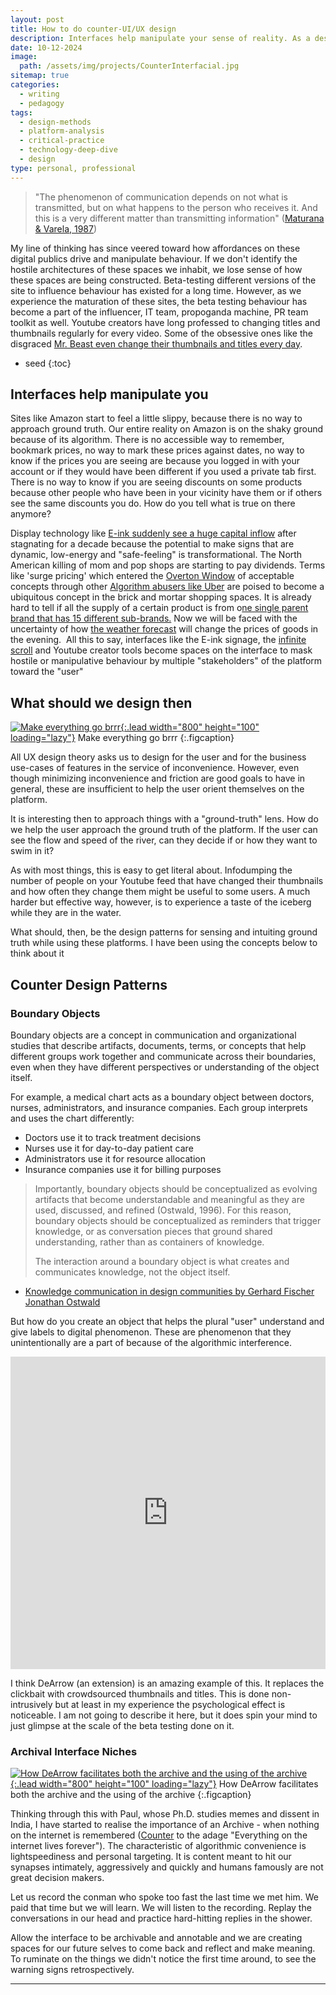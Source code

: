 ```yaml
---
layout: post
title: How to do counter-UI/UX design
description: Interfaces help manipulate your sense of reality. As a designer/developer who is part of the plural "user" being manipulated, you need a better curriculum than "Design Thinking"
date: 10-12-2024
image:
  path: /assets/img/projects/CounterInterfacial.jpg
sitemap: true
categories:
  - writing
  - pedagogy
tags:
  - design-methods
  - platform-analysis
  - critical-practice
  - technology-deep-dive
  - design
type: personal, professional
---
```



> "The phenomenon of communication depends on not what is transmitted, but on what happens to the person who receives it. And this is a very different matter than transmitting information" ([Maturana & Varela, 1987](https://uranos.ch/research/references/Maturana1988/maturana-h-1987-tree-of-knowledge-bkmrk.pdf))




My line of thinking has since veered toward how affordances on these digital publics drive and manipulate behaviour. If we don't identify the hostile architectures of these spaces we inhabit, we lose sense of how these spaces are being constructed. Beta-testing different versions of the site to influence behaviour has existed for a long time. However, as we experience the maturation of these sites, the beta testing behaviour has become a part of the influencer, IT team, propoganda machine, PR team toolkit as well. Youtube creators have long professed to changing titles and thumbnails regularly for every video. Some of the obsessive ones like the disgraced [Mr. Beast even change their thumbnails and titles every day](https://www.youtube.com/watch?v=pByZy8F1Zh0&pp=ygUjbXJiZWFzdCB0aHVtYm5haWwgY2hhbmdlIHRpbWUgbGFwc2U%3D). ️

* seed
{:toc}
## Interfaces help manipulate you 

Sites like Amazon start to feel a little slippy, because there is no way to approach ground truth. Our entire reality on Amazon is on the shaky ground because of its algorithm. There is no accessible way to remember, bookmark prices, no way to mark these prices against dates, no way to know if the prices you are seeing are because you logged in with your account or if they would have been different if you used a private tab first. There is no way to know if you are seeing discounts on some products because other people who have been in your vicinity have them or if others see the same discounts you do. How do you tell what is true on there anymore?

Display technology like [E-ink suddenly see a huge capital inflow](https://www.latimes.com/business/story/2024-08-16/digital-price-tags-in-grocery-stores-prompt-concerns-over-privacy-price-gouging) after stagnating for a decade because the potential to make signs that are dynamic, low-energy and "safe-feeling" is transformational. The North American killing of mom and pop shops are starting to pay dividends. Terms like 'surge pricing' which entered the [Overton Window](https://en.wikipedia.org/wiki/Overton_window) of acceptable concepts through other [Algorithm abusers like Uber](https://www.latimes.com/business/technology/story/2023-04-11/algorithmic-wage-discrimination) are poised to become a ubiquitous concept in the brick and mortar shopping spaces. It is already hard to tell if all the supply of a certain product is from o[ne single parent brand that has 15 different sub-brands.](https://seekingalpha.com/article/3967484-duopoly-and-oligopoly-shopping-list) Now we will be faced with the uncertainty of how [the weather forecast](https://www.reuters.com/business/retail-consumer/changing-climate-retailers-turning-weather-strategies-2024-11-04/) will change the prices of goods in the evening.
️
All this to say, interfaces like the E-ink signage, the [infinite scroll](https://www.theguardian.com/lifeandstyle/2024/feb/17/are-dating-apps-fuelling-addiction-lawsuit-against-tinder-hinge-and-match-claims-so) and Youtube creator tools become spaces on the interface to mask hostile or manipulative behaviour by multiple "stakeholders" of the platform toward the "user"

## What should we design then 

<a class="spotlight" href="/assets/img/projects/Google_UX_Principles.png">![Make everything go brrr](/assets/img/projects/Google_UX_Principles.png){:.lead width="800" height="100" loading="lazy"}</a>
Make everything go brrr
{:.figcaption}

All UX design theory asks us to design for the user and for the business use-cases of features in the service of inconvenience. However, even though minimizing inconvenience and friction are good goals to have in general, these are insufficient to help the user orient themselves on the platform. 

It is interesting then to approach things with a "ground-truth" lens. How do we help the user approach the ground truth of the platform. If the user can see the flow and speed of the river, can they decide if or how they want to swim in it? 

As with most things, this is easy to get literal about. Infodumping the number of people on your Youtube feed that have changed their thumbnails and how often they change them might be useful to some users. A much harder but effective way, however, is to experience a taste of the iceberg while they are in the water. 

What should, then, be the design patterns for sensing and intuiting ground truth while using these platforms. I have been using the concepts below to think about it
## Counter Design Patterns
### Boundary Objects

Boundary objects are a concept in communication and organizational studies that describe artifacts, documents, terms, or concepts that help different groups work together and communicate across their boundaries, even when they have different perspectives or understanding of the object itself.

For example, a medical chart acts as a boundary object between doctors, nurses, administrators, and insurance companies. Each group interprets and uses the chart differently:
- Doctors use it to track treatment decisions
- Nurses use it for day-to-day patient care
- Administrators use it for resource allocation
- Insurance companies use it for billing purposes

> Importantly, boundary objects should be conceptualized as evolving artifacts that become understandable and meaningful as they are used, discussed, and refined (Ostwald, 1996). For this reason, boundary objects should be conceptualized as reminders that trigger knowledge, or as conversation pieces that ground shared understanding, rather than as containers of knowledge. 
> 
> The interaction around a boundary object is what creates and communicates knowledge, not the object itself. 
- [Knowledge communication in design communities by Gerhard Fischer Jonathan Ostwald](https://citeseerx.ist.psu.edu/document?repid=rep1&type=pdf&doi=ff775da160549f937cb9dfc60c6bf373db0f7d79)

But how do you create an object that helps the plural "user" understand and give labels to digital phenomenon. These are phenomenon that they unintentionally are a part of because of the algorithmic interference. 

<iframe frameborder="0" class="juxtapose" width="100%" height="500" src="https://cdn.knightlab.com/libs/juxtapose/latest/embed/index.html?uid=3bca3d9c-b6b4-11ef-9397-d93975fe8866"></iframe>


I think DeArrow (an extension) is an amazing example of this. It replaces the clickbait with crowdsourced thumbnails and titles. This is done non-intrusively but at least in my experience the psychological effect is noticeable. I am not going to describe it here, but it does spin your mind to just glimpse at the scale of the beta testing done on it. 

### Archival Interface Niches

<a class="spotlight" href="/assets/img/projects/DeArrow_working.png">![How DeArrow facilitates both the archive and the using of the archive](/assets/img/projects/DeArrow_working.png){:.lead width="800" height="100" loading="lazy"}</a>
How DeArrow facilitates both the archive and the using of the archive
{:.figcaption}

Thinking through this with Paul, whose Ph.D. studies memes and dissent in India, I have started to realise the importance of an Archive - when nothing on the internet is remembered ([Counter](https://en.wikipedia.org/wiki/Link_rot#Prevalence) to the adage "Everything on the internet lives forever"). The characteristic of algorithmic convenience is lightspeediness and personal targeting. It is content meant to hit our synapses intimately, aggressively and quickly and humans famously are not great decision makers. 

Let us record the conman who spoke too fast the last time we met him. We paid that time but we will learn. We will listen to the recording. Replay the conversations in our head and practice hard-hitting replies in the shower. 

Allow the interface to be archivable and annotable and we are creating spaces for our future selves to come back and reflect and make meaning. To ruminate on the things we didn't notice the first time around, to see the warning signs retrospectively. 

<div id="bluesky-comments"></div>

---

